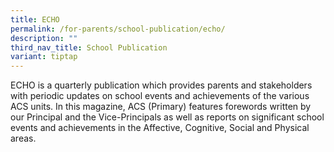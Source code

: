 ```yaml
---
title: ECHO
permalink: /for-parents/school-publication/echo/
description: ""
third_nav_title: School Publication
variant: tiptap
---
```

<p>ECHO is a quarterly publication which provides parents and stakeholders
with periodic updates on school events and achievements of the various
ACS units. In this magazine, ACS (Primary) features forewords written by
our Principal and the Vice-Principals as well as reports on significant
school events and achievements in the Affective, Cognitive, Social and
Physical areas.</p>